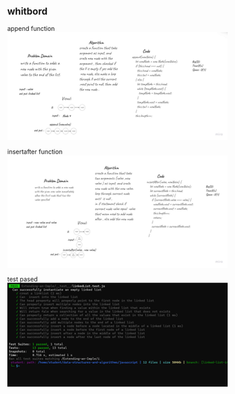 ## whitbord
append function 
![image](./append.png.jpg) 

insertafter function 
![image2](./insertafer.png.jpg)

test pased 
![image3](./test.png)

